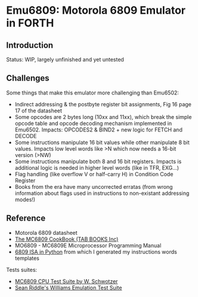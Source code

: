 # Emu6809: Motorola 6809 Emulator in FORTH

## Introduction

Status: WIP, largely unfinished and yet untested

## Challenges

Some things that make this emulator more challenging than Emu6502:

- Indirect addressing & the postbyte register bit assignments, Fig 16 page 17 of the datasheet
- Some opcodes are 2 bytes long (10xx and 11xx), which break the simple opcode table and opcode decoding mechanism implemented in Emu6502. Impacts: OPCODES2 & BIND2 + new logic for FETCH and DECODE
- Some instructions manipulate 16 bit values while other manipulate 8 bit values. Impacts low level words like >N which now needs a 16-bit version (>NW)
- Some instructions manipulate both 8 and 16 bit registers. Impacts is additional logic is needed in higher level words (like in TFR, EXG...)
- Flag handling (like overflow V or half-carry H) in Condition Code Register
- Books from the era have many uncorrected erratas (from wrong information about flags used in instructions to non-existant addressing modes!)

## Reference

- Motorola 6809 datasheet
- [The MC6809 CookBook (TAB BOOKS Inc)](https://colorcomputerarchive.com/repo/Documents/Books/The%20MC6809%20CookBook%20(TAB%20BOOKS%20Inc).pdf)
- MO6809 - MC6809E Microprocessor Programming Manual
- [6809 ISA in Python](https://github.com/craigthomas/CoCoAssembler/blob/main/cocoasm/instruction.py) from which I generated my instructions words templates

Tests suites:
- [MC6809 CPU Test Suite by W. Schwotzer](https://github.com/aladur/flexemu/blob/master/src/tools/cputest.txt)
- [Sean Riddle's Williams Emulation Test Suite](https://seanriddle.com/willyemutest04.asm)
